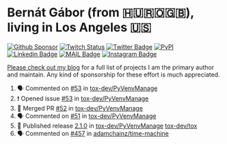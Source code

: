 # Bernát Gábor (from 🇭🇺🇷🇴🇬🇧), living in Los Angeles 🇺🇸

[![Github Sponsor](https://img.shields.io/static/v1?label=Sponsor&message=%E2%9D%A4&logo=GitHub&link=https://github.com/sponsors/gaborbernat&style=flat-square)](https://github.com/sponsors/gaborbernat)
[![Twitch Status](https://img.shields.io/twitch/status/gaborbernat?style=flat-square)](https://www.twitch.tv/gaborbernat)
[![Twitter Badge](https://img.shields.io/badge/-@gjbernat-1ca0f1?style=flat-square&labelColor=1ca0f1&logo=twitter&logoColor=white&link=https://twitter.com/gjbernat)](https://twitter.com/gjbernat)
[![PyPI](https://img.shields.io/badge/-gaborbernat-0073b7?style=flat-square&logo=Python&logoColor=white&link=https://pypi.org/user/gaborbernat/)](https://pypi.org/user/gaborbernat/)
[![Linkedin Badge](https://img.shields.io/badge/-gaborbernat-blue?style=flat-square&logo=Linkedin&logoColor=white&link=https://www.linkedin.com/in/gaborbernat/)](https://www.linkedin.com/in/gaborbernat/)
[![MAIL Badge](https://img.shields.io/badge/-gaborjbernat@gmail.com-c14438?style=flat-square&logo=Gmail&logoColor=white&link=mailto:gaborjbernat@gmail.com)](mailto:gaborjbernat@gmail.com)
[![Instagram Badge](https://img.shields.io/badge/-@gabor__bernat-845EC2?style=flat-square&labelColor=white&logo=Instagram&link=https://instagram.com/gabor_bernat/)](https://instagram.com/gabor_bernat)

[Please check out my blog](https://bernat.tech/about/) for a full list of projects I am the primary author and maintain.
Any kind of sponsorship for these effort is much appreciated.

<!--START_SECTION:activity-->

1. 🗣 Commented on [#53](https://github.com/tox-dev/PyVenvManage/issues/53#issuecomment-3005310333) in [tox-dev/PyVenvManage](https://github.com/tox-dev/PyVenvManage)
2. ❗ Opened issue [#53](https://github.com/tox-dev/PyVenvManage/issues/53) in [tox-dev/PyVenvManage](https://github.com/tox-dev/PyVenvManage)
3. 🎉 Merged PR [#52](https://github.com/tox-dev/PyVenvManage/pull/52) in [tox-dev/PyVenvManage](https://github.com/tox-dev/PyVenvManage)
4. 🗣 Commented on [#51](https://github.com/tox-dev/PyVenvManage/pull/51#issuecomment-3005239340) in [tox-dev/PyVenvManage](https://github.com/tox-dev/PyVenvManage)
5. 🚀 Published release [2.1.0](https://github.com/tox-dev/PyVenvManage/releases/tag/2.1.0) in [tox-dev/PyVenvManage](https://github.com/tox-dev/PyVenvManage)
   [tox-dev/tox](https://github.com/tox-dev/tox)
5. 🗣 Commented on [#457](https://github.com/adamchainz/time-machine/pull/457#issuecomment-2197730644) in
[adamchainz/time-machine](https://github.com/adamchainz/time-machine)
<!--END_SECTION:activity-->
